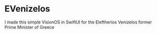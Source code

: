 # EVenizelos
I made this simple VisionOS in SwiftUI for the Eleftherios Venizelos former Prime Minister of Greece
